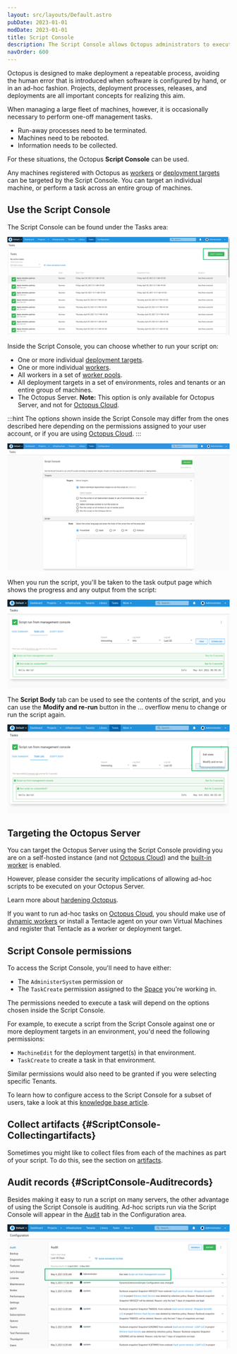 ```yaml
---
layout: src/layouts/Default.astro
pubDate: 2023-01-01
modDate: 2023-01-01
title: Script Console
description: The Script Console allows Octopus administrators to execute scripts and perform administrative tasks on workers and deployment targets as groups or individuals.
navOrder: 600
---
```


Octopus is designed to make deployment a repeatable process, avoiding the human error that is introduced when software is configured by hand, or in an ad-hoc fashion. Projects, deployment processes, releases, and deployments are all important concepts for realizing this aim.

When managing a large fleet of machines, however, it is occasionally necessary to perform one-off management tasks.

- Run-away processes need to be terminated.
- Machines need to be rebooted.
- Information needs to be collected.

For these situations, the Octopus **Script Console** can be used.

Any machines registered with Octopus as [workers](/docs/infrastructure/workers/) or [deployment targets](/docs/infrastructure/deployment-targets) can be targeted by the Script Console. You can target an individual machine, or perform a task across an entire group of machines.

## Use the Script Console

The Script Console can be found under the Tasks area:

![](/docs/administration/managing-infrastructure/images/tasks-script-console-button.png "width=500")

Inside the Script Console, you can choose whether to run your script on:
- One or more individual [deployment targets](/docs/infrastructure/deployment-targets).
- One or more individual [workers](/docs/infrastructure/workers).
- All workers in a set of [worker pools](/docs/infrastructure/workers/worker-pools).
- All deployment targets in a set of environments, roles and tenants or an entire group of machines.
- The Octopus Server. **Note:** This option is only available for Octopus Server, and not for [Octopus Cloud](/docs/octopus-cloud).

:::hint
The options shown inside the Script Console may differ from the ones described here depending on the permissions assigned to your user account, or if you are using [Octopus Cloud](/docs/octopus-cloud).
:::

![](/docs/administration/managing-infrastructure/images/inside-script-console.png "width=500")

When you run the script, you'll be taken to the task output page which shows the progress and any output from the script:

![](/docs/administration/managing-infrastructure/images/script-console-task-log.png "width=500")

The **Script Body** tab can be used to see the contents of the script, and you can use the **Modify and re-run** button in the ... overflow menu to change or run the script again.

![](/docs/administration/managing-infrastructure/images/script-console-modify-rerun.png "width=500")

## Targeting the Octopus Server

You can target the Octopus Server using the Script Console providing you are on a self-hosted instance (and not [Octopus Cloud](/docs/octopus-cloud/)) and the [built-in worker](/docs/infrastructure/workers/built-in-worker) is enabled.

However, please consider the security implications of allowing ad-hoc scripts to be executed on your Octopus Server.

Learn more about [hardening Octopus](/docs/security/hardening-octopus).

If you want to run ad-hoc tasks on [Octopus Cloud](/docs/octopus-cloud/), you should make use of [dynamic workers](/docs/infrastructure/workers/dynamic-worker-pools) or install a Tentacle agent on your own Virtual Machines and register that Tentacle as a worker or deployment target.

## Script Console permissions

To access the Script Console, you'll need to have either:
- The `AdministerSystem` permission or 
- The `TaskCreate` permission assigned to the [Space](/docs/administration/spaces) you're working in.

The permissions needed to execute a task will depend on the options chosen inside the Script Console.

For example, to execute a script from the Script Console against one or more deployment targets in an environment, you'd need the following permissions:

- `MachineEdit` for the deployment target(s) in that environment.
- `TaskCreate` to create a task in that environment.

Similar permissions would also need to be granted if you were selecting specific Tenants.

To learn how to configure access to the Script Console for a subset of users, take a look at this [knowledge base article](https://help.octopus.com/t/permissions-required-for-script-console-access-only/24790/).

## Collect artifacts {#ScriptConsole-Collectingartifacts}

Sometimes you might like to collect files from each of the machines as part of your script. To do this, see the section on [artifacts](/docs/projects/deployment-process/artifacts).

## Audit records {#ScriptConsole-Auditrecords}

Besides making it easy to run a script on many servers, the other advantage of using the Script Console is auditing. Ad-hoc scripts run via the Script Console will appear in the [Audit](/docs/security/users-and-teams/auditing) tab in the Configuration area.

![](/docs/administration/managing-infrastructure/images/script-console-audit.png "width=500")
